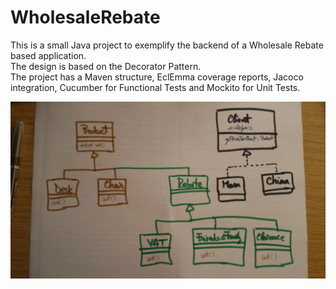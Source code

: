 # WholesaleRebate

This is a small Java project to exemplify the backend of a Wholesale Rebate based application. <br />
The design is based on the Decorator Pattern. <br />
The project has a Maven structure, EclEmma coverage reports, Jacoco integration,  Cucumber for Functional Tests and Mockito for Unit Tests. <br />

![Alt text](/UMLdiagram.jpg?raw=true "UML diagram for Decorator Pattern in Rebate system")
